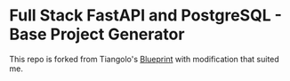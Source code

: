 # Full Stack FastAPI and PostgreSQL - Base Project Generator

This repo is forked from Tiangolo's [Blueprint](https://github.com/tiangolo/full-stack-fastapi-postgresql) with modification that suited me.
